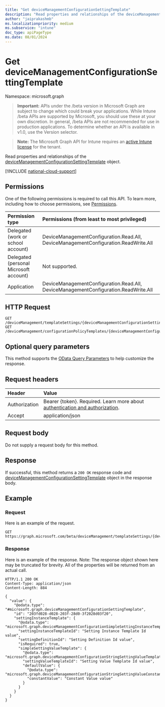 ```yaml
---
title: "Get deviceManagementConfigurationSettingTemplate"
description: "Read properties and relationships of the deviceManagementConfigurationSettingTemplate object."
author: "jaiprakashmb"
ms.localizationpriority: medium
ms.subservice: "intune"
doc_type: apiPageType
ms.date: 08/01/2024
---
```


# Get deviceManagementConfigurationSettingTemplate

Namespace: microsoft.graph

> **Important:** APIs under the /beta version in Microsoft Graph are subject to change which could break your applications. While Intune /beta APIs are supported by Microsoft, you should use these at your own discretion. In general, /beta APIs are not recommended for use in production applications. To determine whether an API is available in v1.0, use the Version selector.

> **Note:** The Microsoft Graph API for Intune requires an [active Intune license](https://go.microsoft.com/fwlink/?linkid=839381) for the tenant.

Read properties and relationships of the [deviceManagementConfigurationSettingTemplate](../resources/intune-deviceconfigv2-devicemanagementconfigurationsettingtemplate.md) object.

[!INCLUDE [national-cloud-support](../../includes/all-clouds.md)]

## Permissions
One of the following permissions is required to call this API. To learn more, including how to choose permissions, see [Permissions](/graph/permissions-reference).

|Permission type|Permissions (from least to most privileged)|
|:---|:---|
|Delegated (work or school account)|DeviceManagementConfiguration.Read.All, DeviceManagementConfiguration.ReadWrite.All|
|Delegated (personal Microsoft account)|Not supported.|
|Application|DeviceManagementConfiguration.Read.All, DeviceManagementConfiguration.ReadWrite.All|

## HTTP Request
<!-- {
  "blockType": "ignored"
}
-->
``` http
GET /deviceManagement/templateSettings/{deviceManagementConfigurationSettingTemplateId}
GET /deviceManagement/configurationPolicyTemplates/{deviceManagementConfigurationPolicyTemplateId}/settingTemplates/{deviceManagementConfigurationSettingTemplateId}
```

## Optional query parameters
This method supports the [OData Query Parameters](/graph/query-parameters) to help customize the response.

## Request headers
|Header|Value|
|:---|:---|
|Authorization|Bearer {token}. Required. Learn more about [authentication and authorization](/graph/auth/auth-concepts).|
|Accept|application/json|

## Request body
Do not supply a request body for this method.

## Response
If successful, this method returns a `200 OK` response code and [deviceManagementConfigurationSettingTemplate](../resources/intune-deviceconfigv2-devicemanagementconfigurationsettingtemplate.md) object in the response body.

## Example

### Request
Here is an example of the request.
``` http
GET https://graph.microsoft.com/beta/deviceManagement/templateSettings/{deviceManagementConfigurationSettingTemplateId}
```

### Response
Here is an example of the response. Note: The response object shown here may be truncated for brevity. All of the properties will be returned from an actual call.
``` http
HTTP/1.1 200 OK
Content-Type: application/json
Content-Length: 884

{
  "value": {
    "@odata.type": "#microsoft.graph.deviceManagementConfigurationSettingTemplate",
    "id": "203fd028-d028-203f-28d0-3f2028d03f20",
    "settingInstanceTemplate": {
      "@odata.type": "microsoft.graph.deviceManagementConfigurationSimpleSettingInstanceTemplate",
      "settingInstanceTemplateId": "Setting Instance Template Id value",
      "settingDefinitionId": "Setting Definition Id value",
      "isRequired": true,
      "simpleSettingValueTemplate": {
        "@odata.type": "microsoft.graph.deviceManagementConfigurationStringSettingValueTemplate",
        "settingValueTemplateId": "Setting Value Template Id value",
        "defaultValue": {
          "@odata.type": "microsoft.graph.deviceManagementConfigurationStringSettingValueConstantDefaultTemplate",
          "constantValue": "Constant Value value"
        }
      }
    }
  }
}
```
